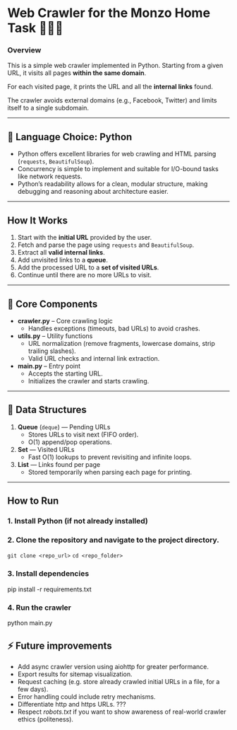# Web Crawler for the Monzo Home Task 💚💛🧡

### Overview
This is a simple web crawler implemented in Python. Starting from a given URL, it visits all pages **within the same domain**.  

For each visited page, it prints the URL and all the **internal links** found.  

The crawler avoids external domains (e.g., Facebook, Twitter) and limits itself to a single subdomain.

---

## 🐍 Language Choice: Python
- Python offers excellent libraries for web crawling and HTML parsing (`requests`, `BeautifulSoup`).
- Concurrency is simple to implement and suitable for I/O-bound tasks like network requests.
- Python’s readability allows for a clean, modular structure, making debugging and reasoning about architecture easier.

---

## How It Works
1. Start with the **initial URL** provided by the user.
2. Fetch and parse the page using `requests` and `BeautifulSoup`.
3. Extract all **valid internal links**.
4. Add unvisited links to a **queue**.
5. Add the processed URL to a **set of visited URLs**.
6. Continue until there are no more URLs to visit.

---

## 🧩 Core Components
- **crawler.py** – Core crawling logic
  - Handles exceptions (timeouts, bad URLs) to avoid crashes.
- **utils.py** – Utility functions
  - URL normalization (remove fragments, lowercase domains, strip trailing slashes).
  - Valid URL checks and internal link extraction.
- **main.py** – Entry point
  - Accepts the starting URL.
  - Initializes the crawler and starts crawling.

---

## 🧩 Data Structures
1. **Queue** (`deque`) — Pending URLs
   - Stores URLs to visit next (FIFO order).
   - O(1) append/pop operations.
2. **Set** — Visited URLs
   - Fast O(1) lookups to prevent revisiting and infinite loops.
3. **List** — Links found per page
   - Stored temporarily when parsing each page for printing.
---

## How to Run

### 1. Install Python (if not already installed)

### 2. Clone the repository and navigate to the project directory.
`git clone <repo_url>`
`cd <repo_folder>`

### 3. Install dependencies
pip install -r requirements.txt

### 4. Run the crawler
python main.py

## ⚡ Future improvements
- Add async crawler version using aiohttp for greater performance.
- Export results for sitemap visualization.
- Request caching (e.g. store already crawled initial URLs in a file, for a few days).
- Error handling could include retry mechanisms.
- Differentiate http and https URLs. ???
- Respect *robots.txt* if you want to show awareness of real-world crawler ethics (politeness).
